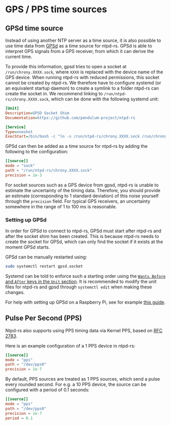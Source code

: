 # GPS / PPS time sources

## GPSd time source
Instead of using another NTP server as a time source, it is also possible to use time data from [GPSd](https://gpsd.gitlab.io/gpsd/) as a time source for ntpd-rs.
GPSd is able to interpret GPS signals from a GPS receiver, from which it can derive the current time.

To provide this information, gpsd tries to open a socket at `/run/chrony.XXXX.sock`, where `XXXX` is replaced with the device name of the GPS device. When running ntpd-rs with reduced permissions, this socket cannot be created by ntpd-rs. We therefore have to configure systemd (or an equivalent startup daemon) to create a symlink to a folder ntpd-rs can create the socket in. We recommend linking to `/run/ntpd-rs/chrony.XXXX.sock`, which can be done with the following systemd unit:
```ini
[Unit]
Description=GPSD Socket Shim
Documentation=https://github.com/pendulum-project/ntpd-rs

[Service]
Type=oneshot
ExecStart=/bin/bash -c "ln -s /run/ntpd-rs/chrony.XXXX.sock /run/chrony.XXXX.sock"
```

GPSd can then be added as a time source for ntpd-rs by adding the following to the configuration:
```toml
[[source]]
mode = "sock"
path = "/run/ntpd-rs/chrony.XXXX.sock"
precision = 1e-3
```

For socket sources such as a GPS device from gpsd, ntpd-rs is unable to estimate the uncertainty of the timing data. Therefore, you should provide an estimate (corresponding to 1 standard deviation) of this noise yourself through the `precision` field. For typical GPS receivers, an uncertainty somewhere in the range of 1 to 100 ms is reasonable.

### Setting up GPSd
In order for GPSd to connect to ntpd-rs, GPSd must start after ntpd-rs and after the socket shim has been created. This is because ntpd-rs needs to create the socket for GPSd, which can only find the socket if it exists at the moment GPSd starts.

GPSd can be manually restarted using:
```sh
sudo systemctl restart gpsd.socket
```

Systemd can be told to enforce such a starting order using the [`Wants`, `Before` and `After` keys in the `Unit` section](https://www.freedesktop.org/software/systemd/man/latest/systemd.unit.html#%5BUnit%5D%20Section%20Options). It is recommended to modify the unit files for ntpd-rs and gpsd through `systemctl edit` when making these changes.

For help with setting up GPSd on a Raspberry Pi, see for example [this guide](https://n4bfr.com/2020/04/raspberry-pi-with-chrony/2/).

## Pulse Per Second (PPS)
Ntpd-rs also supports using PPS timing data via Kernel PPS, based on [RFC 2783](https://datatracker.ietf.org/doc/html/rfc2783).

Here is an example configuration of a 1 PPS device in ntpd-rs:
```toml
[[source]]
mode = "pps"
path = "/dev/pps0"
precision = 1e-7
```

By default, PPS sources are treated as 1 PPS sources, which send a pulse every rounded second. For e.g. a 10 PPS device, the source can be configured with a period of 0.1 seconds:
```toml
[[source]]
mode = "pps"
path = "/dev/pps0"
precision = 1e-7
period = 0.1
```
